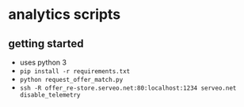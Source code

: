 # analytics scripts

## getting started

* uses python 3
* `pip install -r requirements.txt`
* `python request_offer_match.py`
* `ssh -R offer_re-store.serveo.net:80:localhost:1234 serveo.net disable_telemetry`